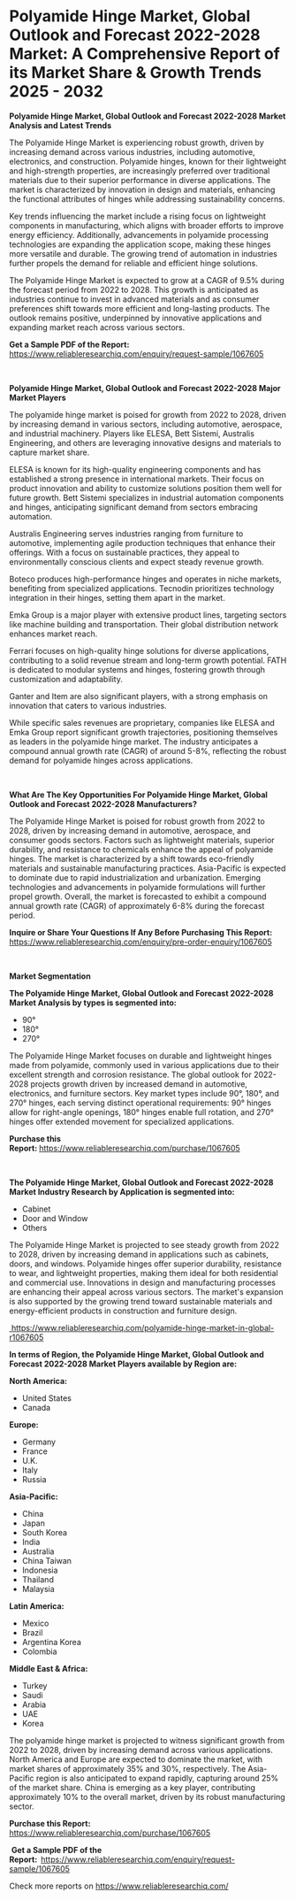 <p><h1>Polyamide Hinge Market, Global Outlook and Forecast 2022-2028 Market: A Comprehensive Report of its Market Share & Growth Trends 2025 - 2032</h1></p><p><strong>Polyamide Hinge Market, Global Outlook and Forecast 2022-2028 Market Analysis and Latest Trends</strong></p>
<p><p>The Polyamide Hinge Market is experiencing robust growth, driven by increasing demand across various industries, including automotive, electronics, and construction. Polyamide hinges, known for their lightweight and high-strength properties, are increasingly preferred over traditional materials due to their superior performance in diverse applications. The market is characterized by innovation in design and materials, enhancing the functional attributes of hinges while addressing sustainability concerns.</p><p>Key trends influencing the market include a rising focus on lightweight components in manufacturing, which aligns with broader efforts to improve energy efficiency. Additionally, advancements in polyamide processing technologies are expanding the application scope, making these hinges more versatile and durable. The growing trend of automation in industries further propels the demand for reliable and efficient hinge solutions.</p><p>The Polyamide Hinge Market is expected to grow at a CAGR of 9.5% during the forecast period from 2022 to 2028. This growth is anticipated as industries continue to invest in advanced materials and as consumer preferences shift towards more efficient and long-lasting products. The outlook remains positive, underpinned by innovative applications and expanding market reach across various sectors.</p></p>
<p><strong>Get a Sample PDF of the Report:&nbsp;</strong> <a href="https://www.reliableresearchiq.com/enquiry/request-sample/1067605?utm_campaign=2292&utm_medium=2&utm_source=Github&utm_content=ia&utm_term=21032025&utm_id=polyamide-hinge-market-global-outlook-and-forecast-2022-2028">https://www.reliableresearchiq.com/enquiry/request-sample/1067605</a></p>
<p>&nbsp;</p>
<p><strong>Polyamide Hinge Market, Global Outlook and Forecast 2022-2028 Major Market Players</strong></p>
<p><p>The polyamide hinge market is poised for growth from 2022 to 2028, driven by increasing demand in various sectors, including automotive, aerospace, and industrial machinery. Players like ELESA, Bett Sistemi, Australis Engineering, and others are leveraging innovative designs and materials to capture market share.</p><p>ELESA is known for its high-quality engineering components and has established a strong presence in international markets. Their focus on product innovation and ability to customize solutions position them well for future growth. Bett Sistemi specializes in industrial automation components and hinges, anticipating significant demand from sectors embracing automation.</p><p>Australis Engineering serves industries ranging from furniture to automotive, implementing agile production techniques that enhance their offerings. With a focus on sustainable practices, they appeal to environmentally conscious clients and expect steady revenue growth.</p><p>Boteco produces high-performance hinges and operates in niche markets, benefiting from specialized applications. Tecnodin prioritizes technology integration in their hinges, setting them apart in the market.</p><p>Emka Group is a major player with extensive product lines, targeting sectors like machine building and transportation. Their global distribution network enhances market reach.</p><p>Ferrari focuses on high-quality hinge solutions for diverse applications, contributing to a solid revenue stream and long-term growth potential. FATH is dedicated to modular systems and hinges, fostering growth through customization and adaptability.</p><p>Ganter and Item are also significant players, with a strong emphasis on innovation that caters to various industries.</p><p>While specific sales revenues are proprietary, companies like ELESA and Emka Group report significant growth trajectories, positioning themselves as leaders in the polyamide hinge market. The industry anticipates a compound annual growth rate (CAGR) of around 5-8%, reflecting the robust demand for polyamide hinges across applications.</p></p>
<p>&nbsp;</p>
<p><strong>What Are The Key Opportunities For Polyamide Hinge Market, Global Outlook and Forecast 2022-2028 Manufacturers?</strong></p>
<p><p>The Polyamide Hinge Market is poised for robust growth from 2022 to 2028, driven by increasing demand in automotive, aerospace, and consumer goods sectors. Factors such as lightweight materials, superior durability, and resistance to chemicals enhance the appeal of polyamide hinges. The market is characterized by a shift towards eco-friendly materials and sustainable manufacturing practices. Asia-Pacific is expected to dominate due to rapid industrialization and urbanization. Emerging technologies and advancements in polyamide formulations will further propel growth. Overall, the market is forecasted to exhibit a compound annual growth rate (CAGR) of approximately 6-8% during the forecast period.</p></p>
<p><strong>Inquire or Share Your Questions If Any Before Purchasing This Report:</strong> <a href="https://www.reliableresearchiq.com/enquiry/pre-order-enquiry/1067605?utm_campaign=2292&utm_medium=2&utm_source=Github&utm_content=ia&utm_term=21032025&utm_id=polyamide-hinge-market-global-outlook-and-forecast-2022-2028">https://www.reliableresearchiq.com/enquiry/pre-order-enquiry/1067605</a></p>
<p>&nbsp;</p>
<p><strong>Market Segmentation</strong></p>
<p><strong>The Polyamide Hinge Market, Global Outlook and Forecast 2022-2028 Market Analysis by types is segmented into:</strong></p>
<p><ul><li>90°</li><li>180°</li><li>270°</li></ul></p>
<p><p>The Polyamide Hinge Market focuses on durable and lightweight hinges made from polyamide, commonly used in various applications due to their excellent strength and corrosion resistance. The global outlook for 2022-2028 projects growth driven by increased demand in automotive, electronics, and furniture sectors. Key market types include 90°, 180°, and 270° hinges, each serving distinct operational requirements: 90° hinges allow for right-angle openings, 180° hinges enable full rotation, and 270° hinges offer extended movement for specialized applications.</p></p>
<p><strong>Purchase this Report:&nbsp;</strong><a href="https://www.reliableresearchiq.com/purchase/1067605?utm_campaign=2292&utm_medium=2&utm_source=Github&utm_content=ia&utm_term=21032025&utm_id=polyamide-hinge-market-global-outlook-and-forecast-2022-2028">https://www.reliableresearchiq.com/purchase/1067605</a></p>
<p>&nbsp;</p>
<p><strong>The Polyamide Hinge Market, Global Outlook and Forecast 2022-2028 Market Industry Research by Application is segmented into:</strong></p>
<p><ul><li>Cabinet</li><li>Door and Window</li><li>Others</li></ul></p>
<p><p>The Polyamide Hinge Market is projected to see steady growth from 2022 to 2028, driven by increasing demand in applications such as cabinets, doors, and windows. Polyamide hinges offer superior durability, resistance to wear, and lightweight properties, making them ideal for both residential and commercial use. Innovations in design and manufacturing processes are enhancing their appeal across various sectors. The market's expansion is also supported by the growing trend toward sustainable materials and energy-efficient products in construction and furniture design.</p></p>
<p><a href="https://www.reliableresearchiq.com/polyamide-hinge-market-in-global-r1067605?utm_campaign=2292&utm_medium=2&utm_source=Github&utm_content=ia&utm_term=21032025&utm_id=polyamide-hinge-market-global-outlook-and-forecast-2022-2028">&nbsp;https://www.reliableresearchiq.com/polyamide-hinge-market-in-global-r1067605</a></p>
<p><strong>In terms of Region, the Polyamide Hinge Market, Global Outlook and Forecast 2022-2028 Market Players available by Region are:</strong></p>
<p>
    <p> <strong> North America: </strong>
        <ul>
            <li>United States</li>
            <li>Canada</li>
        </ul>
        </p> 
    <p> <strong> Europe: </strong>
        <ul>
            <li>Germany</li>
            <li>France</li>
            <li>U.K.</li>
            <li>Italy</li>
            <li>Russia</li>
        </ul>
        </p> 
    <p> <strong> Asia-Pacific: </strong>
        <ul>
            <li>China</li>
            <li>Japan</li>
            <li>South Korea</li>
            <li>India</li>
            <li>Australia</li>
            <li>China Taiwan</li>
            <li>Indonesia</li>
            <li>Thailand</li>
            <li>Malaysia</li>
        </ul>
        </p> 
    <p> <strong> Latin America: </strong>
        <ul>
            <li>Mexico</li>
            <li>Brazil</li>
            <li>Argentina Korea</li>
            <li>Colombia</li>
        </ul>
        </p> 
    <p> <strong> Middle East & Africa: </strong>
        <ul>
            <li>Turkey</li>
            <li>Saudi</li>
            <li>Arabia</li>
            <li>UAE</li>
            <li>Korea</li>
        </ul>
    </p>
    </p>
<p><p>The polyamide hinge market is projected to witness significant growth from 2022 to 2028, driven by increasing demand across various applications. North America and Europe are expected to dominate the market, with market shares of approximately 35% and 30%, respectively. The Asia-Pacific region is also anticipated to expand rapidly, capturing around 25% of the market share. China is emerging as a key player, contributing approximately 10% to the overall market, driven by its robust manufacturing sector.</p></p>
<p><strong>Purchase this Report: </strong><a href="https://www.reliableresearchiq.com/purchase/1067605?utm_campaign=2292&utm_medium=2&utm_source=Github&utm_content=ia&utm_term=21032025&utm_id=polyamide-hinge-market-global-outlook-and-forecast-2022-2028">https://www.reliableresearchiq.com/purchase/1067605</a></p>
<p>&nbsp;<strong>Get a Sample PDF of the Report:&nbsp;&nbsp;</strong><a href="https://www.reliableresearchiq.com/enquiry/request-sample/1067605?utm_campaign=2292&utm_medium=2&utm_source=Github&utm_content=ia&utm_term=21032025&utm_id=polyamide-hinge-market-global-outlook-and-forecast-2022-2028">https://www.reliableresearchiq.com/enquiry/request-sample/1067605</a></p>
<p><strong></strong></p>
<p>Check more reports on <a href="https://www.reliableresearchiq.com/?utm_campaign=2292&utm_medium=2&utm_source=Github&utm_content=ia&utm_term=21032025&utm_id=polyamide-hinge-market-global-outlook-and-forecast-2022-2028">https://www.reliableresearchiq.com/</a></p>
